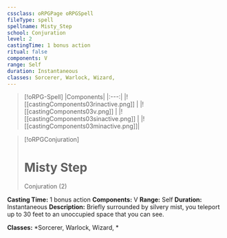 ```yaml
---
cssclass: oRPGPage oRPGSpell
fileType: spell
spellname: Misty_Step
school: Conjuration
level: 2
castingTime: 1 bonus action
ritual: false
components: V
range: Self
duration: Instantaneous
classes: Sorcerer, Warlock, Wizard,
---
```

> [!oRPG-Spell]
> |Components|
> |:---:|
> |![[castingComponents03rinactive.png]] |
> |![[castingComponents03v.png]] |
> |![[castingComponents03sinactive.png]] |
> |![[castingComponents03minactive.png]]|

> [!oRPGConjuration]
>#  Misty Step
> Conjuration  (2)

**Casting Time:** 1 bonus action
**Components:** V
**Range:** Self
**Duration:**  Instantaneous
**Description:**
Briefly surrounded by silvery mist, you teleport up to 30 feet to an unoccupied space that you can see.



**Classes:**  *Sorcerer, Warlock, Wizard, *


